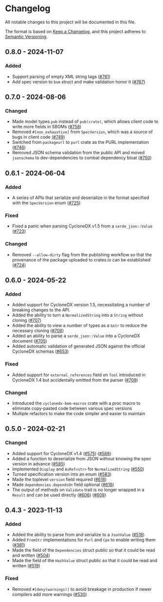 # Changelog

All notable changes to this project will be documented in this file.

The format is based on [Keep a Changelog](https://keepachangelog.com/en/1.0.0/),
and this project adheres to [Semantic Versioning](https://semver.org/spec/v2.0.0.html).

## 0.8.0 - 2024-11-07

### Added

 - Support parsing of empty XML string tags ([#761])
 - Add spec version to `bom` struct and make validation honor it ([#767])

## 0.7.0 - 2024-08-06

### Changed

 - Made model types `pub` instead of `pub(crate)`, which allows client code to write more fields in SBOMs ([#758])
 - Removed `#[non_exhaustive]` from `SpecVersion`, which was a source of bugs in client code ([#749])
 - Switched from `packageurl` to `purl` crate as the PURL implementation ([#746])
 - Removed JSON schema validation from the public API and moved `jsonschema` to dev-dependencies to combat dependency bloat ([#750])

## 0.6.1 - 2024-06-04

### Added

 - A series of APIs that serialize and deserialize in the format specified with the `SpecVersion` enum ([#725])

### Fixed

 - Fixed a panic when parsing CycloneDX v1.5 from a `serde_json::Value` ([#723])

### Changed

 - Removed `--allow-dirty` flag from the publishing workflow so that the provenance of the package uploaded to crates.io can be established ([#724])

## 0.6.0 - 2024-05-22

### Added

 - Added support for CycloneDX version 1.5, necessitating a number of breaking changes to the API.
 - Added the ability to turn a `NormalizedString` into a `String` without cloning ([#707])
 - Added the ability to view a number of types as a `&str` to reduce the necessary cloning ([#708])
 - Added an ability to parse a `serde_json::Value` into a CycloneDX document ([#705])
 - Added automatic validation of generated JSON against the official CycloneDX schemas ([#653])

### Fixed

 - Added support for `external_references` field on `Tool` introduced in CycloneDX 1.4 but accidentally omitted from the parser ([#709])

### Changed

 - Introduced the `cyclonedx-bom-macros` crate with a proc macro to eliminate copy-pasted code between various spec versions
 - Multiple refactors to make the code simpler and easier to maintain

## 0.5.0 - 2024-02-21

### Changed

 - Added support for CycloneDX v1.4 ([#575]) ([#588])
 - Added a function to deserialize from JSON without knowing the spec version in advance ([#585])
 - Implemented `Display` and `AsRef<str>` for `NormalizedString` ([#550])
 - Turned specification version into an enum ([#583])
 - Made the toplevel `version` field required ([#618])
 - Made `dependencies.dependsOn` field optional ([#616])
 - The output of methods on `Validate` trait is no longer wrapped in a `Result` and can be used directly ([#606]) ([#609])

## 0.4.3 - 2023-11-13

### Added

- Added the ability to parse from and serialize to a `JsonValue` ([#518])
- Added `FromStr` implementations for `Purl` and `Cpe` to enable writing them ([#381])
- Made the field of the `Dependencies` struct public so that it could be read and written ([#504])
- Made the field of the `HashValue` struct public so that it could be read and written ([#519])

### Fixed

- Removed `#[deny(warnings)]` to avoid breakage in production if newer compilers add more warnings ([#530])

[#381]: https://github.com/CycloneDX/cyclonedx-rust-cargo/pull/381
[#504]: https://github.com/CycloneDX/cyclonedx-rust-cargo/pull/504
[#518]: https://github.com/CycloneDX/cyclonedx-rust-cargo/pull/518
[#519]: https://github.com/CycloneDX/cyclonedx-rust-cargo/pull/519
[#530]: https://github.com/CycloneDX/cyclonedx-rust-cargo/pull/530
[#550]: https://github.com/CycloneDX/cyclonedx-rust-cargo/pull/550
[#575]: https://github.com/CycloneDX/cyclonedx-rust-cargo/pull/575
[#583]: https://github.com/CycloneDX/cyclonedx-rust-cargo/pull/583
[#585]: https://github.com/CycloneDX/cyclonedx-rust-cargo/pull/585
[#588]: https://github.com/CycloneDX/cyclonedx-rust-cargo/pull/588
[#606]: https://github.com/CycloneDX/cyclonedx-rust-cargo/pull/606
[#609]: https://github.com/CycloneDX/cyclonedx-rust-cargo/pull/609
[#616]: https://github.com/CycloneDX/cyclonedx-rust-cargo/pull/616
[#618]: https://github.com/CycloneDX/cyclonedx-rust-cargo/pull/618
[#653]: https://github.com/CycloneDX/cyclonedx-rust-cargo/pull/653
[#705]: https://github.com/CycloneDX/cyclonedx-rust-cargo/pull/705
[#707]: https://github.com/CycloneDX/cyclonedx-rust-cargo/pull/707
[#708]: https://github.com/CycloneDX/cyclonedx-rust-cargo/pull/708
[#709]: https://github.com/CycloneDX/cyclonedx-rust-cargo/pull/709
[#723]: https://github.com/CycloneDX/cyclonedx-rust-cargo/pull/723
[#724]: https://github.com/CycloneDX/cyclonedx-rust-cargo/pull/724
[#725]: https://github.com/CycloneDX/cyclonedx-rust-cargo/pull/725
[#746]: https://github.com/CycloneDX/cyclonedx-rust-cargo/pull/746
[#749]: https://github.com/CycloneDX/cyclonedx-rust-cargo/pull/749
[#750]: https://github.com/CycloneDX/cyclonedx-rust-cargo/pull/750
[#758]: https://github.com/CycloneDX/cyclonedx-rust-cargo/pull/758
[#761]: https://github.com/CycloneDX/cyclonedx-rust-cargo/pull/761
[#767]: https://github.com/CycloneDX/cyclonedx-rust-cargo/pull/767